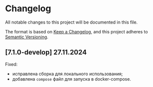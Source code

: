 # Changelog

All notable changes to this project will be documented in this file.

The format is based on [Keep a Changelog](https://keepachangelog.com/en/1.1.0/),
and this project adheres to [Semantic Versioning](https://semver.org/spec/v2.0.0.html).

## [7.1.0-develop] 27.11.2024

Fixed:

- исправлена сборка для локального использования;
- добавлена `compose` файл для запуска в docker-compose.